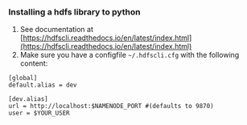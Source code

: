 ### Installing a hdfs library to python
1. See documentation at [https://hdfscli.readthedocs.io/en/latest/index.html](https://hdfscli.readthedocs.io/en/latest/index.html)
2. Make sure you have a configfile `~/.hdfscli.cfg` with the following content:

```
[global]
default.alias = dev

[dev.alias]
url = http://localhost:$NAMENODE_PORT #(defaults to 9870)
user = $YOUR_USER

```
